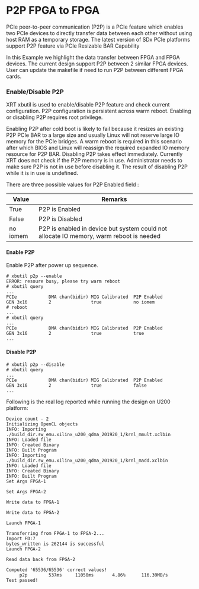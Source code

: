 P2P FPGA to FPGA
=============
PCIe peer-to-peer communication (P2P) is a PCIe feature which enables two PCIe devices to directly transfer data between each other without using host RAM as a temporary storage. The latest version of SDx PCIe platforms support P2P feature via PCIe Resizable BAR Capability

In this Example we highlight the data transfer between FPGA and FPGA devices. The current design support P2P between 2 similar FPGA devices. User can update the makefile if need to run P2P between different FPGA cards.

### Enable/Disable P2P
XRT xbutil is used to enable/disable P2P feature and check current configuration. P2P configuration is persistent across warm reboot. Enabling or disabling P2P requires root privilege.

Enabling P2P after cold boot is likely to fail because it resizes an existing P2P PCIe BAR to a large size and usually Linux will not reserve large IO memory for the PCIe bridges. A warm reboot is required in this scenario after which BIOS and Linux will reassign the required expanded IO memory resource for P2P BAR.
Disabling P2P takes effect immediately. Currently XRT does not check if the P2P memory is in use. Administrator needs to make sure P2P is not in use before disabling it. The result of disabling P2P while it is in use is undefined.

There are three possible values for P2P Enabled field : 

| Value | Remarks |
| ------- | ------------ |
| True     | P2P is Enabled |
| False    | P2P is Disabled |
| no iomem | P2P is enabled in device but system could not allocate IO memory, warm reboot is needed |

#### Enable P2P
Enable P2P after power up sequence.
```
# xbutil p2p --enable
ERROR: resoure busy, please try warm reboot
# xbutil query
...
PCIe            DMA chan(bidir) MIG Calibrated  P2P Enabled
GEN 3x16        2               true            no iomem
# reboot
...
# xbutil query
...
PCIe            DMA chan(bidir) MIG Calibrated  P2P Enabled
GEN 3x16        2               true            true
...
```

#### Disable P2P
```
# xbutil p2p --disable
# xbutil query
...
PCIe            DMA chan(bidir) MIG Calibrated  P2P Enabled
GEN 3x16        2               true            false
...
```

Following is the real log reported while running the design on U200 platform:

```
Device count - 2
Initializing OpenCL objects
INFO: Importing ./build_dir.sw_emu.xilinx_u200_qdma_201920_1/krnl_mmult.xclbin
INFO: Loaded file
INFO: Created Binary
INFO: Built Program
INFO: Importing ./build_dir.sw_emu.xilinx_u200_qdma_201920_1/krnl_madd.xclbin
INFO: Loaded file
INFO: Created Binary
INFO: Built Program
Set Args FPGA-1

Set Args FPGA-2

Write data to FPGA-1 

Write data to FPGA-2 

Launch FPGA-1

Transferring from FPGA-1 to FPGA-2...
Import FD:7
bytes_written is 262144 is successful 
Launch FPGA-2

Read data back from FPGA-2 

Computed '65536/65536' correct values!
     p2p	    537ms	  11050ms	    4.86%	   116.39MB/s	
Test passed!
```
